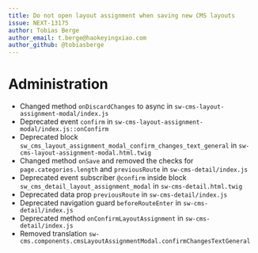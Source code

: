 ```yaml
---
title: Do not open layout assignment when saving new CMS layouts
issue: NEXT-13175
author: Tobias Berge
author_email: t.berge@haokeyingxiao.com 
author_github: @tobiasberge
---
```

# Administration
* Changed method `onDiscardChanges` to async in `sw-cms-layout-assignment-modal/index.js`
* Deprecated event `confirm` in `sw-cms-layout-assignment-modal/index.js::onConfirm`
* Deprecated block `sw_cms_layout_assignment_modal_confirm_changes_text_general` in `sw-cms-layout-assignment-modal.html.twig`
* Changed method `onSave` and removed the checks for `page.categories.length` and `previousRoute` in `sw-cms-detail/index.js`
* Deprecated event subscriber `@confirm` inside block `sw_cms_detail_layout_assignment_modal` in `sw-cms-detail.html.twig`
* Deprecated data prop `previousRoute` in `sw-cms-detail/index.js`
* Deprecated navigation guard `beforeRouteEnter` in `sw-cms-detail/index.js`
* Deprecated method `onConfirmLayoutAssignment` in `sw-cms-detail/index.js`
* Removed translation `sw-cms.components.cmsLayoutAssignmentModal.confirmChangesTextGeneral`
